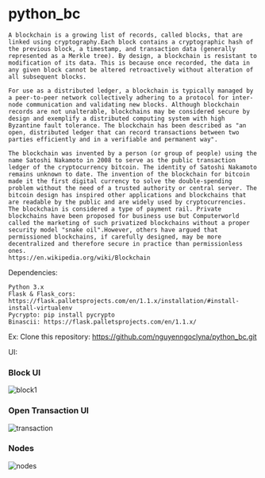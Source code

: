 # python_bc
    A blockchain is a growing list of records, called blocks, that are linked using cryptography.Each block contains a cryptographic hash of the previous block, a timestamp, and transaction data (generally represented as a Merkle tree). By design, a blockchain is resistant to modification of its data. This is because once recorded, the data in any given block cannot be altered retroactively without alteration of all subsequent blocks.

    For use as a distributed ledger, a blockchain is typically managed by a peer-to-peer network collectively adhering to a protocol for inter-node communication and validating new blocks. Although blockchain records are not unalterable, blockchains may be considered secure by design and exemplify a distributed computing system with high Byzantine fault tolerance. The blockchain has been described as "an open, distributed ledger that can record transactions between two parties efficiently and in a verifiable and permanent way".

    The blockchain was invented by a person (or group of people) using the name Satoshi Nakamoto in 2008 to serve as the public transaction ledger of the cryptocurrency bitcoin. The identity of Satoshi Nakamoto remains unknown to date. The invention of the blockchain for bitcoin made it the first digital currency to solve the double-spending problem without the need of a trusted authority or central server. The bitcoin design has inspired other applications and blockchains that are readable by the public and are widely used by cryptocurrencies. The blockchain is considered a type of payment rail. Private blockchains have been proposed for business use but Computerworld called the marketing of such privatized blockchains without a proper security model "snake oil".However, others have argued that permissioned blockchains, if carefully designed, may be more decentralized and therefore secure in practice than permissionless ones.
    https://en.wikipedia.org/wiki/Blockchain

Dependencies:

    Python 3.x
    Flask & Flask_cors: https://flask.palletsprojects.com/en/1.1.x/installation/#install-install-virtualenv
    Pycrypto: pip install pycrypto
    Binascii: https://flask.palletsprojects.com/en/1.1.x/

Ex:
    Clone this repository: https://github.com/nguyenngoclyna/python_bc.git


UI:


### Block UI


![block1](https://user-images.githubusercontent.com/29687692/45088910-1a215380-b128-11e8-9adb-28001058a2ce.png)

### Open Transaction UI


![transaction](https://user-images.githubusercontent.com/29687692/45090582-5e632280-b12d-11e8-81f8-431959939033.png)

### Nodes


![nodes](https://user-images.githubusercontent.com/29687692/45089224-1f32d280-b129-11e8-99be-bb97e026a25e.png)

